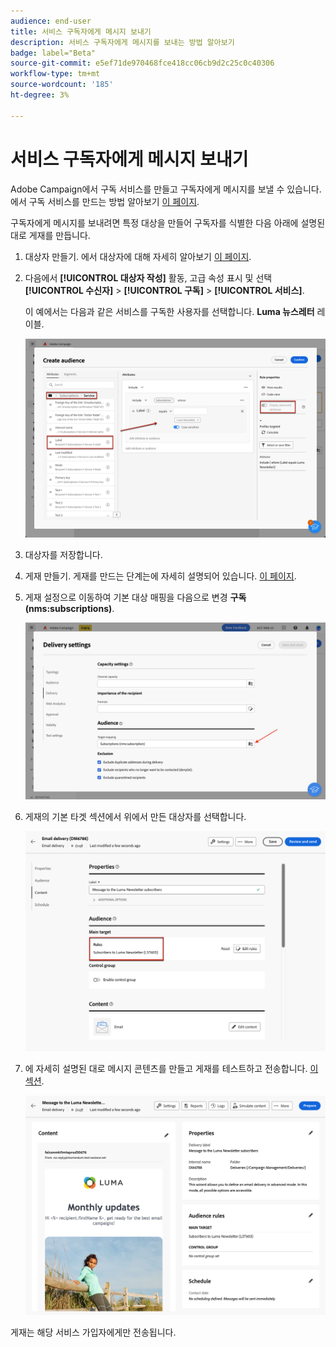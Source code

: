 ```yaml
---
audience: end-user
title: 서비스 구독자에게 메시지 보내기
description: 서비스 구독자에게 메시지를 보내는 방법 알아보기
badge: label="Beta"
source-git-commit: e5ef71de970468fce418cc06cb9d2c25c0c40306
workflow-type: tm+mt
source-wordcount: '185'
ht-degree: 3%

---
```



# 서비스 구독자에게 메시지 보내기

Adobe Campaign에서 구독 서비스를 만들고 구독자에게 메시지를 보낼 수 있습니다. 에서 구독 서비스를 만드는 방법 알아보기 [이 페이지](../audience//manage-services.md#create-service).

구독자에게 메시지를 보내려면 특정 대상을 만들어 구독자를 식별한 다음 아래에 설명된 대로 게재를 만듭니다.

1. 대상자 만들기. 에서 대상자에 대해 자세히 알아보기 [이 페이지](../audience/create-audience.md).

1. 다음에서 **[!UICONTROL 대상자 작성]** 활동, 고급 속성 표시 및 선택 **[!UICONTROL 수신자]** > **[!UICONTROL 구독]** > **[!UICONTROL 서비스]**.

   이 예에서는 다음과 같은 서비스를 구독한 사용자를 선택합니다. **Luma 뉴스레터** 레이블.

   ![](assets/service-audience-subscribers.png)

1. 대상자를 저장합니다.
1. 게재 만들기. 게재를 만드는 단계는에 자세히 설명되어 있습니다. [이 페이지](../msg/gs-messages.md#create-delivery).
1. 게재 설정으로 이동하여 기본 대상 매핑을 다음으로 변경 **구독(nms:subscriptions)**.

   ![](assets/service-delivery-change-mapping.png)

1. 게재의 기본 타겟 섹션에서 위에서 만든 대상자를 선택합니다.

   ![](assets/service-delivery-targeting-subscribers.png)

1. 에 자세히 설명된 대로 메시지 콘텐츠를 만들고 게재를 테스트하고 전송합니다. [이 섹션](../preview-test/preview-test.md).

   ![](assets/service-delivery-ready.png)

게재는 해당 서비스 가입자에게만 전송됩니다.
